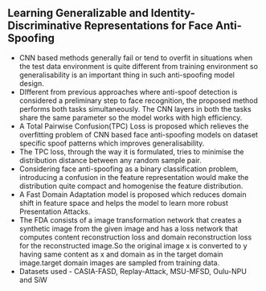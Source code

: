 ## Learning Generalizable and Identity-Discriminative Representations for Face Anti-Spoofing

- CNN based methods generally fail or tend to overfit in situations when the test data environment is quite different from training environment so generalisability is an important thing in such anti-spoofing model design.
- DIfferent from previous approaches where anti-spoof detection is considered a preliminary step to face recognition, the proposed method performs both tasks simultaneously. The CNN layers in both the tasks share the same parameter so the model works with high efficiency.
- A Total Pairwise Confusion(TPC) Loss  is proposed which relieves the overfitting problem of CNN based face anti-spoofing models on dataset specific spoof patterns which improves generalisability.
- The TPC loss, through the way it is formulated, tries to minimise the distribution distance between any random sample pair.
- Considering face anti-spoofing as a binary classification problem, introducing a confusion in the feature representation would make the distribution quite compact and homogenise the feature distribution.
- A Fast Domain Adaptation model is proposed which reduces domain shift in feature space and helps the model to learn more robust Presentation Attacks.
- The FDA consists of a image transformation network that creates a synthetic image from the given image and has a loss network that computes content reconstruction loss and domain reconstruction loss for the reconstructed image.So the original image x is converted to y having same content as x and domain as in the target domain image.target domain images are sampled from training data.
- Datasets used  -  CASIA-FASD, Replay-Attack, MSU-MFSD, Oulu-NPU and SiW
